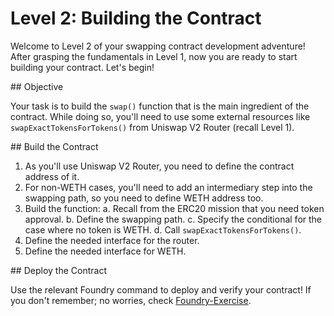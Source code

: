# Level 2: Building the Contract

Welcome to Level 2 of your swapping contract development adventure! After grasping the fundamentals in Level 1, now you are ready to start building your contract. Let's begin!

## Objective

Your task is to build the `swap()` function that is the main ingredient of the contract. While doing so, you'll need to use some external resources like `swapExactTokensForTokens()` from Uniswap V2 Router (recall Level 1).

## Build the Contract

1. As you'll use Uniswap V2 Router, you need to define the contract address of it.
2. For non-WETH cases, you'll need to add an intermediary step into the swapping path, so you need to define WETH address too.
3. Build the function:
    a. Recall from the ERC20 mission that you need token approval.
    b. Define the swapping path.
    c. Specify the conditional for the case where no token is WETH.
    d. Call `swapExactTokensForTokens()`.
4. Define the needed interface for the router.
5. Define the needed interface for WETH.

## Deploy the Contract

Use the relevant Foundry command to deploy and verify your contract! If you don't remember; no worries, check [Foundry-Exercise](./Foundry-Exercise.md).